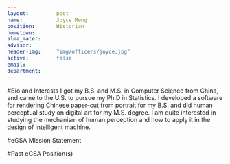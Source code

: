 ```yaml
---
layout:     	post
name:      		Joyce Meng
position: 		Historian
hometown: 		
alma_mater: 	
advisor: 		
header-img: 	"img/officers/joyce.jpg"
active: 		false
email: 			
department: 	
---
```


#Bio and Interests
I got my B.S. and M.S. in Computer Science from China, and came to the U.S. to pursue my Ph.D in Statistics. I developed a software for rendering Chinese paper-cut from portrait for my B.S. and did human perceptual study on digital art for my M.S. degree. I am quite interested in studying the mechanism of human perception and how to apply it in the design of intelligent machine.

#eGSA Mission Statement


#Past eGSA Position(s)

